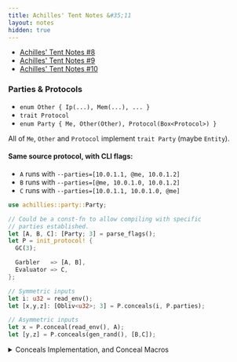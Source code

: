 ```yaml
---
title: Achilles' Tent Notes &#35;11
layout: notes
hidden: true
---
```


- [Achilles' Tent Notes &#35;8](/research/2019-10-13-achilles-8)
- [Achilles' Tent Notes &#35;9](/research/2019-10-15-achilles-9)
- [Achilles' Tent Notes &#35;10](/research/2019-10-28-achilles-10)

### Parties & Protocols

- `enum Other { Ip(...), Mem(...), ... }`
- `trait Protocol`
- `enum Party { Me, Other(Other), Protocol(Box<Protocol>) }`

All of `Me`, `Other` and `Protocol` implement `trait Party` (maybe `Entity`).

#### Same source protocol, with CLI flags:

- `A` runs with `--parties=[10.0.1.1, @me, 10.0.1.2]`
- `B` runs with `--parties=[@me, 10.0.1.0, 10.0.1.2]`
- `C` runs with `--parties=[10.0.1.1, 10.0.1.0, @me]`

```rust
use achillies::party::Party;

// Could be a const-fn to allow compiling with specific
// parties established.
let [A, B, C]: [Party; 3] = parse_flags();
let P = init_protocol! {
  GC(3);

  Garbler   => [A, B],
  Evaluator => C,
};

// Symmetric inputs
let i: u32 = read_env();
let [x,y,z]: [Obliv<u32>; 3] = P.conceals(i, P.parties);

// Asymmetric inputs
let x = P.conceal(read_env(), A);
let [y,z] = P.conceals(gen_rand(), [B,C]);
```

<details>
  <summary>Conceals Implementation, and Conceal Macros</summary>
  <div markdown="1">
```rust
// Lazy/party specific block?
let x = conceal!(A@{read_env()} => P);
let [y,z] = conceals!([B,C]@{gen_rand()} => P);

// NOTE: `conceals` may be implemented as:
fn conceals(self, v: T, parties: Vec<Party>) -> Vec<Obliv<T>> {
  let xs = Vec::with_capacity(parties.len());
  for party in parties.iter() {
    xs.push(self.conceal(v, party));
  }
  xs
}
```
  </div>
</details>

```rust
// Compute on `Obliv` data.
let r = f(x, y, z);

// Explicit reveals.
P.reveal(r, A);
```

<details>
  <summary>Different source (C's shown)</summary>
  <div markdown="1">
```rust
use achillies::party::{Party, Other};

let P = init_protocol! {
  GC(3);

  Garbler => [
    Party::Other(Other::Ip("10.0.1.1")),
    Party::Other(Other::Ip("10.0.1.0")),
  ],
  Evaluator => Party::Me,
};

let x = P.conceal_from_other(A);
let y = P.conceal_from_other(B);
let z = P.conceal_from_me(gen_rand());

// Compute on `Obliv` data.
let r = f(x, y, z);

// Explicit reveals.
P.reveal(r, A);
```
  </div>
</details>

### Merge Sort

We see that `merge_sort` over a slice of `Obliv<T>` is mostly recursive calls
to a `merge` function, as we expect.

```rust
fn merge_sort<T>(slice: &[Obliv<T>]) -> Vec<Obliv<T>>
    where T: PartialOrd + Clone
{
    if slice.len() == 1 { return slice.to_owned() }
    let mid   = slice.len() / 2;
    let left  = merge_sort(slice[0..mid]);
    let right = merge_sort(slice[mid..slice.len()]);
    merge(left, right)
}
```

The `merge` function requires a bit of care to avoid leaking the original
orders of it's arguments.

```rust
// You start with an slice of `Obliv<T>` meaning you know
// essentially nothing but the length of the slice. After merging,
// you end up with a `Vec` of `Obliv<T>` again meaning that you
// know nothing but the length. This means this function **should
// not** leak, for instance, the order of the elements in the
// original slice. See `leaky_merge`.
fn merge<T>(left: &[Obliv<T>], right: &[Obliv<T>]) -> Vec<Obliv<T>>
    where T: PartialOrd + Clone
{
    let out_len = left.len() + right.len();
    let mut out = Vec::with_capacity(out_len);

    // Both `li` and `ri` must be `Obliv` types, because
    // they will need to be mutated inside the `obliv if`, which
    // is disallowed otherwise.  This makes sense, because
    // inspection of the current left and right slice index while
    // running the following `for` loop would leak the ....
    //
    // The `Obliv` type is public information at first however,
    // since it's well established that any instance of this
    // sorting algorithm starts at the 0th index of each slice.
    let mut li = Obliv::public(0);
    let mut ri = Obliv::public(0);

    for i in 0..out_len {
        // NOTE: &[T].get(Obliv<usize>) is linear scan over vec
        out.push({
            obliv match (left.get(li), right.get(ri)) {
                (Some(l), Some(r)) if r > l => {
                    let o = right[ri].clone();
                    ri += 1;
                    o
                }
                (None, Some(r)) => {
                    let o = right[ri].clone();
                    ri += 1;
                    o
                }
                _ => {
                    let o = left[li].clone();
                    li += 1;
                    o
                }
            }
        });
    }
    out
}
```

<details>
  <summary>Leaky merge function</summary>
  <div markdown="1">
We show a simple mistake, and where our type system would catch it.

```rust
fn leaky_merge<T: PartialOrd>(left: &[Obliv<T>], right: &[Obliv<T>])
    -> Vec<Obliv<T>>
{
    let out_len = left.len() + right.len();
    let mut out = Vec::with_capacity(out_len);

    // Mistake here, we would leak the original order by allowing
    // inspection of the left and right index we use throughout
    // the algorithm.
    let mut li = 0;
    let mut ri = 0;

    for i in 0..out_len {
        let r = right[ri].clone();
        let l = left[li].clone();

        out.push({
            // NOTE: This luckily type-fails here. We can't mutate
            // a plain value witin an `obliv if`.
            //
            // We *could* use an `always` block to allow mutation.
            // However, then the index would *always* increment by
            // 1, breaking the merge algorithm.
            obliv match (left.get(li), right.get(ri)) {
                (Some(l), Some(r)) if r > l => {
                    let o = right[ri].clone();
                    ri += 1;
                    o
                }
                (None, Some(r)) => {
                    let o = right[ri].clone();
                    ri += 1;
                    o
                }
                _ => {
                    let o = left[li].clone();
                    li += 1;
                    o
                }
            }
        });

        // We didn't declare obliv index (aka linear scan), so
        // this leaks the original order.
        println!("{}", li, ri);
    }
    out
}
```
  </div>
</details>

### TODO

- `GC(3)` should be some `Party::Protocol` trait or something...
- Exact `conceal` and `conceals` semantics in multi-party setting.
- Short circuit semantics for `||`, using `get` in merge example


